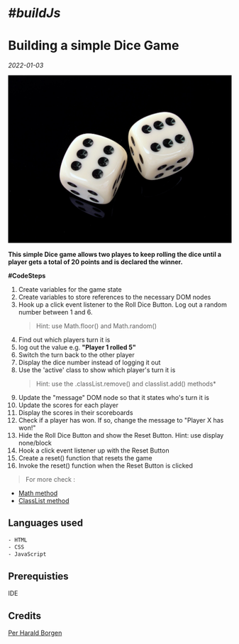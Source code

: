 # *#buildJs*
# Building a simple Dice Game
*2022-01-03*

![Two dice rolling 6's!](/dice.jpg "Willi Heidelbach")

**This simple Dice game allows two playes to keep rolling the dice until a player gets a total of 20 points and is declared the winner.**


**#CodeSteps**

1. Create variables for the game state
1. Create variables to store references to the necessary DOM nodes
1. Hook up a click event listener to the Roll Dice Button. Log out a random number between 1 and 6. 
    > Hint: use Math.floor() and Math.random()
1. Find out which players turn it is
1. log out the value e.g. **"Player 1 rolled 5"**
1. Switch the turn back to the other player
1. Display the dice number instead of logging it out
1. Use the 'active' class to show which player's turn it is 
    > Hint: use the .classList.remove() and classlist.add() methods*
1. Update the "message" DOM node so that it states who's turn it is
1. Update the scores for each player
1. Display the scores in their scoreboards
1. Check if a player has won. If so, change the message to "Player X has won!"
1. Hide the Roll Dice Button and show the Reset Button. Hint: use display none/block
1. Hook a click event listener up with the Reset Button
1. Create a reset() function that resets the game
1. Invoke the reset() function when the Reset Button is clicked



> For more check : 
 -  [Math method](https://developer.mozilla.org/en-US/docs/Web/JavaScript/Reference/Global_Objects/Math)
 -  [ClassList method](https://developer.mozilla.org/en-US/docs/Web/API/Element/classList)

## Languages used
	- HTML
	- CSS
	- JavaScript
## Prerequisties
IDE

## Credits
[Per Harald Borgen](https://scrimba.com/allcourses)

